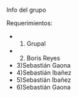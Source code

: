 Info del grupo

Requerimientos:
- 1) Grupal
- 2) Boris Reyes
- 3)Sebastián Gaona
- 4)Sebastián Ibañez
- 5)Sebastián Ibañez
- 6)Sebastián Gaona
